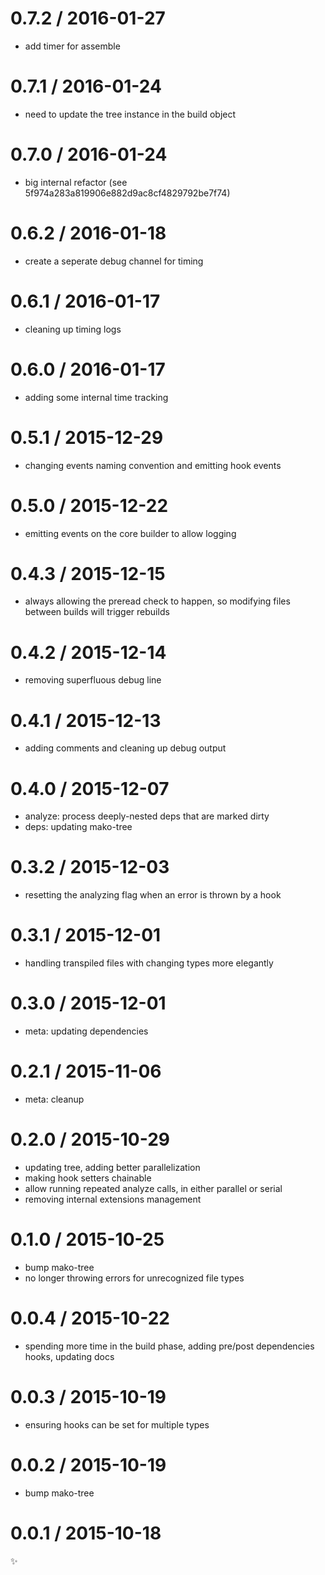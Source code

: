 
0.7.2 / 2016-01-27
==================

  * add timer for assemble

0.7.1 / 2016-01-24
==================

  * need to update the tree instance in the build object

0.7.0 / 2016-01-24
==================

  * big internal refactor (see 5f974a283a819906e882d9ac8cf4829792be7f74)

0.6.2 / 2016-01-18
==================

  * create a seperate debug channel for timing

0.6.1 / 2016-01-17
==================

  * cleaning up timing logs

0.6.0 / 2016-01-17
==================

  * adding some internal time tracking

0.5.1 / 2015-12-29
==================

  * changing events naming convention and emitting hook events

0.5.0 / 2015-12-22
==================

  * emitting events on the core builder to allow logging

0.4.3 / 2015-12-15
==================

  * always allowing the preread check to happen, so modifying files between builds will trigger rebuilds

0.4.2 / 2015-12-14
==================

  * removing superfluous debug line

0.4.1 / 2015-12-13
==================

  * adding comments and cleaning up debug output

0.4.0 / 2015-12-07
==================

  * analyze: process deeply-nested deps that are marked dirty
  * deps: updating mako-tree

0.3.2 / 2015-12-03
==================

  * resetting the analyzing flag when an error is thrown by a hook

0.3.1 / 2015-12-01
==================

  * handling transpiled files with changing types more elegantly

0.3.0 / 2015-12-01
==================

  * meta: updating dependencies

0.2.1 / 2015-11-06
==================

  * meta: cleanup

0.2.0 / 2015-10-29
==================

  * updating tree, adding better parallelization
  * making hook setters chainable
  * allow running repeated analyze calls, in either parallel or serial
  * removing internal extensions management

0.1.0 / 2015-10-25
==================

  * bump mako-tree
  * no longer throwing errors for unrecognized file types

0.0.4 / 2015-10-22
==================

  * spending more time in the build phase, adding pre/post dependencies hooks, updating docs

0.0.3 / 2015-10-19
==================

  * ensuring hooks can be set for multiple types

0.0.2 / 2015-10-19
==================

  * bump mako-tree

0.0.1 / 2015-10-18
==================

:sparkles:
